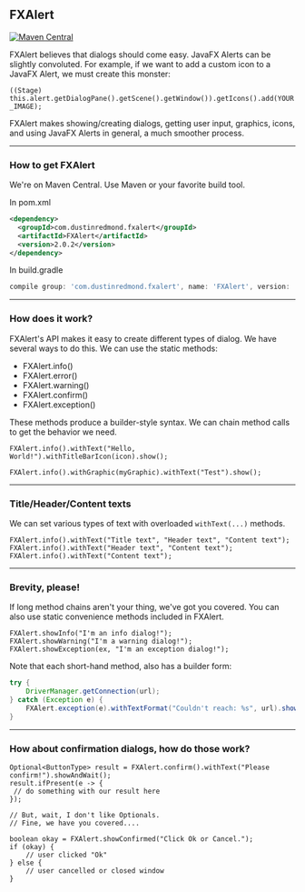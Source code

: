 ## FXAlert

[![Maven Central](https://img.shields.io/maven-central/v/com.dustinredmond.fxalert/FXAlert.svg?label=Maven%20Central)](https://search.maven.org/search?q=g:%22com.dustinredmond.fxalert%22%20AND%20a:%22FXAlert%22)

FXAlert believes that dialogs should come easy. JavaFX Alerts can be slightly convoluted.
For example, if we want to add a custom icon to a JavaFX Alert, we must create this monster:

`((Stage) this.alert.getDialogPane().getScene().getWindow()).getIcons().add(YOUR_IMAGE);`

FXAlert makes showing/creating dialogs, getting user input, graphics, icons, and using
JavaFX Alerts in general, a much smoother process.

---

### How to get FXAlert

We're on Maven Central. Use Maven or your favorite build tool.

In pom.xml
```xml
<dependency>
  <groupId>com.dustinredmond.fxalert</groupId>
  <artifactId>FXAlert</artifactId>
  <version>2.0.2</version>
</dependency>
```

In build.gradle
```groovy
compile group: 'com.dustinredmond.fxalert', name: 'FXAlert', version: '2.0.2'
```

---

### How does it work?

FXAlert's API makes it easy to create different types of dialog. We have several ways to do this.
We can use the static methods:

 - FXAlert.info()
 - FXAlert.error()
 - FXAlert.warning()
 - FXAlert.confirm()
 - FXAlert.exception()
 
These methods produce a builder-style syntax.
We can chain method calls to get the behavior we need.

`FXAlert.info().withText("Hello, World!").withTitleBarIcon(icon).show();`

`FXAlert.info().withGraphic(myGraphic).withText("Test").show();`

---

### Title/Header/Content texts

We can set various types of text with overloaded `withText(...)` methods.

```
FXAlert.info().withText("Title text", "Header text", "Content text");
FXAlert.info().withText("Header text", "Content text");
FXAlert.info().withText("Content text");
```

---

### Brevity, please!

If long method chains aren't your thing, we've got you covered. You can also use static convenience
methods included in FXAlert. 

```
FXAlert.showInfo("I'm an info dialog!");
FXAlert.showWarning("I'm a warning dialog!");
FXAlert.showException(ex, "I'm an exception dialog!");
```

Note that each short-hand method, also has a builder form:
```java
try {
    DriverManager.getConnection(url);
} catch (Exception e) {
    FXAlert.exception(e).withTextFormat("Couldn't reach: %s", url).show();
}
```

---

### How about confirmation dialogs, how do those work?

```
Optional<ButtonType> result = FXAlert.confirm().withText("Please confirm!").showAndWait();
result.ifPresent(e -> {
 // do something with our result here
});

// But, wait, I don't like Optionals.
// Fine, we have you covered....

boolean okay = FXAlert.showConfirmed("Click Ok or Cancel.");
if (okay) {
    // user clicked "Ok"
} else {
    // user cancelled or closed window
}
```
